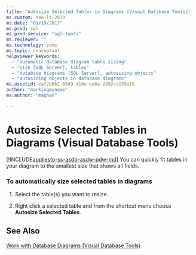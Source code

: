 ```yaml
---
title: "Autosize Selected Tables in Diagrams (Visual Database Tools)"
ms.custom: seo-lt-2019
ms.date: "01/19/2017"
ms.prod: sql
ms.prod_service: "sql-tools"
ms.reviewer: ""
ms.technology: ssms
ms.topic: conceptual
helpviewer_keywords: 
  - "automatic database diagram table sizing"
  - "size [SQL Server], tables"
  - "database diagrams [SQL Server], autosizing objects"
  - "autosizing objects in database diagrams"
ms.assetid: eaf2b862-6649-410e-ba8a-2d92ca159a16
author: "markingmyname"
ms.author: "maghan"

---
```

# Autosize Selected Tables in Diagrams (Visual Database Tools)
[!INCLUDE[appliesto-ss-asdb-asdw-pdw-md](../../includes/appliesto-ss-asdb-asdw-pdw-md.md)]
You can quickly fit tables in your diagram to the smallest size that shows all fields.  
  
### To automatically size selected tables in diagrams  
  
1.  Select the table(s) you want to resize.  
  
2.  Right click a selected table and from the shortcut menu choose **Autosize Selected Tables**.  
  
## See Also  
[Work with Database Diagrams &#40;Visual Database Tools&#41;](../../ssms/visual-db-tools/work-with-database-diagrams-visual-database-tools.md)  
  
